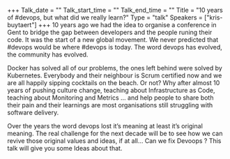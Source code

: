 +++
Talk_date = ""
Talk_start_time = ""
Talk_end_time = ""
Title = "10 years of #devops, but what did we really learn?"
Type = "talk"
Speakers = ["kris-buytaert"]
+++
10 years ago we had the idea to organise a conference in Gent to bridge the gap between developers and the people runing their code. It was the start of a new global movement. We never predicted that #devops would be where #devops is today. The word devops has evolved, the community has evolved.

Docker has solved all of our problems, the ones left behind were solved by Kubernetes. Everybody and their neighbour is Scrum certified now and we are all happily sipping cocktails on the beach. Or not? Why after almost 10 years of pushing culture change, teaching about Infrastructure as Code, teaching about Monitoring and Metrics … and help people to share both their pain and their learnings are most organisations still struggling with software delivery.

Over the years the word devops lost it’s meaning at least it’s original meaning. The real challenge for the next decade will be to see how we can revive those original values and ideas, if at all… Can we fix Devoops ? This talk will give you some Ideas about that.
